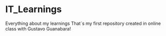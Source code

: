 # IT_Learnings
 Everything about my learnings
That´s my first repository created in online class with Gustavo Guanabara!